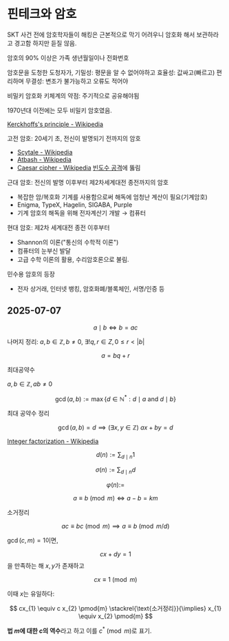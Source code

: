 # 핀테크와 암호

SKT 사건 전에 암호학자들이 해킹은 근본적으로 막기 어려우니 암호화 해서 보관하라고 경고함 하지만 듣질 않음.

암호의 90% 이상은 가족 생년월일이나 전화번호

암호문을 도청한 도청자가,
기밀성: 평문을 알 수 없어야하고
효율성: 값싸고(빠르고) 편리하며
무결성: 변조가 불가능하고 오류도 적어야

비밀키 암호화 키체계의 약점: 주기적으로 공유해야됨

1970년대 이전에는 모두 비밀키 암호였음.

[Kerckhoffs's principle - Wikipedia](https://en.wikipedia.org/wiki/Kerckhoffs%27s_principle)

고전 암호: 20세기 초, 전신이 발명되기 전까지의 암호
- [Scytale - Wikipedia](https://en.wikipedia.org/wiki/Scytale)
- [Atbash - Wikipedia](https://en.wikipedia.org/wiki/Atbash)
- [Caesar cipher - Wikipedia](https://en.wikipedia.org/wiki/Caesar_cipher)
[빈도수 공격](https://en.wikipedia.org/wiki/Frequency_analysis)에 뚫림

근대 암호: 전신의 발명 이후부터 제2차세계대전 종전까지의 암호
- 복잡한 암/복호화 기계를 사용함으로써 해독에 엄청난 계산이 필요(기계암호)
- Enigma, TypeX, Hagelin, SIGABA, Purple
- 기계 암호의 해독을 위해 전자계산기 개발 → 컴퓨터

현대 암호: 제2차 세계대전 종전 이후부터
- Shannon의 이론("통신의 수학적 이론")
- 컴퓨터의 눈부신 발달
- 고급 수학 이론의 활용, 수리암호론으로 불림.

민수용 암호의 등장
- 전자 상거래, 인터넷 뱅킹, 암호화폐/블록체인, 서명/인증 등

## 2025-07-07

$$ a \mid b \iff b = ac $$

나머지 정리: ${ a,b \in \mathbb{Z},\, b \neq 0 }$, ${ \exists! q,r \in Z,\, 0\le r< \left\lvert b \right\rvert }$

$$ a = bq + r $$

최대공약수

${ a,b \in \mathbb{Z},\, ab \neq 0 }$

$$ \gcd(a,b) := \max \left\{ d \in \mathbb{N}^{\ast} : d \mid a \text{ and } d \mid b \right\}  $$

최대 공약수 정리

$$ \gcd(a,b) = d \implies (\exists x,y \in \mathbb{Z})\ ax + by = d $$

[Integer factorization - Wikipedia](https://en.wikipedia.org/wiki/Integer_factorization)


$$ d(n) := \sum_{d \mid n} 1 $$

$$ \sigma(n) := \sum_{d \mid n} d  $$

$$ \varphi(n) := $$

$$ a \equiv b \pmod{m} \iff a -b = km $$

소거정리

$$ ac \equiv bc \pmod{m} \implies a \equiv b \pmod{m/d} $$

${ \gcd(c,m) = 1 }$이면,

$$ cx + dy = 1 $$
을 만족하는 해 ${ x,y }$가 존재하고

$$ cx \equiv 1 \pmod{m} $$

이때 ${ x }$는 유일하다:

$$ cx_{1} \equiv c x_{2} \pmod{m} \stackrel{\text{소거정리}}{\implies} x_{1} \equiv x_{2} \pmod{m} $$

**법 ${ m }$에 대한 ${ c }$의 역수**라고 하고 이를 ${ c^{\ast} \pmod{m} }$로 표기.


